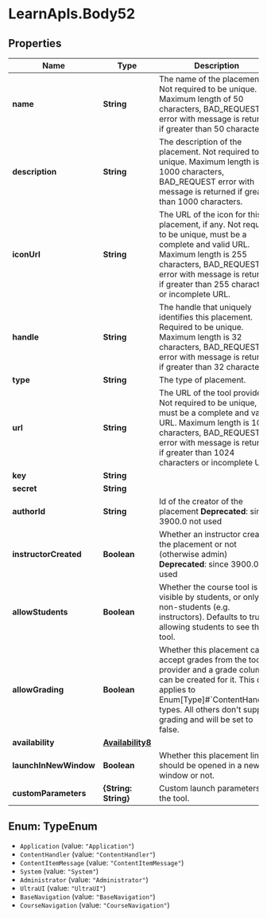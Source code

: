 # LearnApIs.Body52

## Properties
Name | Type | Description | Notes
------------ | ------------- | ------------- | -------------
**name** | **String** | The name of the placement. Not required to be unique. Maximum length of 50 characters, BAD_REQUEST error with message is returned if greater than 50 characters. | 
**description** | **String** | The description of the placement. Not required to be unique. Maximum length is 1000 characters, BAD_REQUEST error with message is returned if greater than 1000 characters. | [optional] 
**iconUrl** | **String** | The URL of the icon for this placement, if any. Not required to be unique, must be a complete and valid URL. Maximum length is 255 characters, BAD_REQUEST error with message is returned if greater than 255 characters or incomplete URL. | [optional] 
**handle** | **String** | The handle that uniquely identifies this placement. Required to be unique. Maximum length is 32 characters, BAD_REQUEST error with message is returned if greater than 32 characters. | 
**type** | **String** | The type of placement.   | Type      | Description  | --------- | --------- | | Application | Application or Student Tool Placement | | ContentHandler | Content Type placement | | ContentItemMessage | Content-item Message placement (see IMSGlobal spec)  **Since**: 3300.5.0 | | System | System-level Tools | | Administrator | Administrator-level Tools  **Since**: 3400.1.0 | | UltraUI | Ultra-UI Extensions  **Since**: 3700.6.0 | | BaseNavigation | Base Navigation | | CourseNavigation | Course Navigation |  | 
**url** | **String** | The URL of the tool provider. Not required to be unique, must be a complete and valid URL. Maximum length is 1024 characters, BAD_REQUEST error with message is returned if greater than 1024 characters or incomplete URL. | 
**key** | **String** |  | [optional] 
**secret** | **String** |  | [optional] 
**authorId** | **String** | Id of the creator of the placement  **Deprecated**: since 3900.0 not used | [optional] 
**instructorCreated** | **Boolean** | Whether an instructor created the placement or not (otherwise admin)  **Deprecated**: since 3900.0 not used | [optional] 
**allowStudents** | **Boolean** | Whether the course tool is visible by students, or only to non-students (e.g. instructors). Defaults to true, allowing students to see the tool. | [optional] 
**allowGrading** | **Boolean** | Whether this placement can accept grades from the tool provider and a grade column can be created for it. This only applies to Enum[Type]#&#x60;ContentHandler&#x60; types. All others don&#x27;t support grading and will be set to false. | [optional] 
**availability** | [**Availability8**](Availability8.md) |  | [optional] 
**launchInNewWindow** | **Boolean** | Whether this placement link should be opened in a new window or not. | [optional] 
**customParameters** | **{String: String}** | Custom launch parameters for the tool. | [optional] 

<a name="TypeEnum"></a>
## Enum: TypeEnum

* `Application` (value: `"Application"`)
* `ContentHandler` (value: `"ContentHandler"`)
* `ContentItemMessage` (value: `"ContentItemMessage"`)
* `System` (value: `"System"`)
* `Administrator` (value: `"Administrator"`)
* `UltraUI` (value: `"UltraUI"`)
* `BaseNavigation` (value: `"BaseNavigation"`)
* `CourseNavigation` (value: `"CourseNavigation"`)

